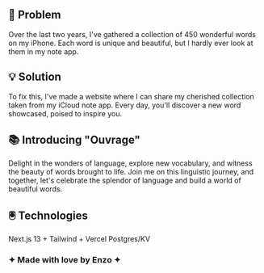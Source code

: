 ## 🔨 Problem
Over the last two years, I've gathered a collection of 450 wonderful words on my iPhone. Each word is unique and beautiful, but I hardly ever look at them in my note app.

## 💡 Solution 
To fix this, I've made a website where I can share my cherished collection taken from my iCloud note app. Every day, you'll discover a new word showcased, poised to inspire you.

## 📚 Introducing "Ouvrage"
Delight in the wonders of language, explore new vocabulary, and witness the beauty of words brought to life. Join me on this linguistic journey, and together, let's celebrate the splendor of language and build a world of beautiful words.

## 🖲️ Technologies 
Next.js 13 + Tailwind + Vercel Postgres/KV

### ✦ Made with love by Enzo ✦
